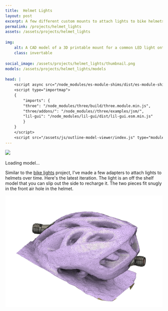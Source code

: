 ```yaml
---
title:  Helmet Lights
layout: post
excerpt: A few different custom mounts to attach lights to bike helmets.
permalink: /projects/helmet_lights
assets: /assets/projects/helmet_lights

img:
    alt: A CAD model of a 3D printable mount for a common LED light onto a helmet.
    class: invertable

social_image: /assets/projects/helmet_lights/thumbnail.png
models: /assets/projects/helmet_lights/models

head: |
    <script async src="/node_modules/es-module-shims/dist/es-module-shims.js"></script>
    <script type="importmap">
    {
        "imports": {
        "three": "/node_modules/three/build/three.module.min.js",
        "three/addons/": "/node_modules//three/examples/jsm/",
        "lil-gui": "/node_modules/lil-gui/dist/lil-gui.esm.min.js"
        }
    }
    </script>
    <script src="/assets/js/outline-model-viewer/index.js" type="module"></script>
---
```


<outline-model-viewer model = "{{page.models}}/model.glb" camera='{"position":[6.039,6.456,-6.641],"rotation":[-2.37,0.5778,2.654],"zoom":309.7389923355519,"target":[0,0,0]}'>
    <img class="outline-model-poster no-wc" src = "{{page.img.src}}">
    <p class="has-wc">Loading model...</p>
</outline-model-viewer>

Similar to the [bike lights](/projects/bike_lights) project, I've made a few adapters to attach lights to helmets over time. Here's the latest iteration. The light is an off the shelf model that you can slip out the side to recharge it. The two pieces fit snugly in the front air hole in the helmet. 

<img src = "/assets/projects/helmet_lights/with_helmet_model.png" alt="A cad model of the mounts attached to a kinda poor quality 3D scan of the helmet">